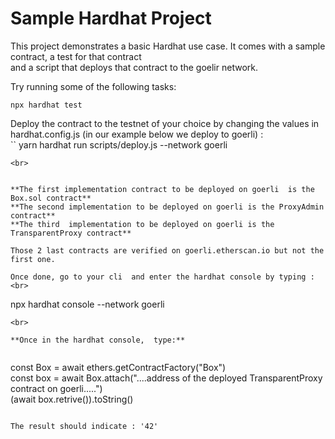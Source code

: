 # **Sample Hardhat Project**

This project demonstrates a basic Hardhat use case. It comes with a sample contract, a test for that contract <br>
 and a script that deploys that contract to the goelir network.<br>

Try running some of the following tasks:

```
npx hardhat test
```
Deploy the contract to the testnet of your choice by changing the values in hardhat.config.js (in our example below
we deploy to goerli) : <br> 
``
yarn hardhat run scripts/deploy.js --network goerli 

```
<br>


**The first implementation contract to be deployed on goerli  is the Box.sol contract**
**The second implementation to be deployed on goerli is the ProxyAdmin contract**
**The third  implementation to be deployed on goerli is the TransparentProxy contract**

Those 2 last contracts are verified on goerli.etherscan.io but not the first one.

Once done, go to your cli  and enter the hardhat console by typing :<br> 

```
npx hardhat console --network goerli 
```
<br>

**Once in the hardhat console,  type:** 


```
const Box  = await ethers.getContractFactory("Box")<br>
const box  = await Box.attach("....address of the deployed TransparentProxy contract on goerli.....")<br>
(await box.retrive()).toString()

```

The result should indicate : '42'



